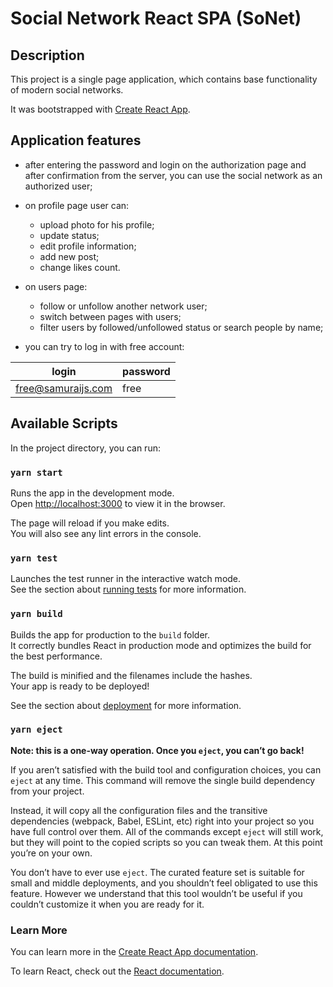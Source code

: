 # Social Network React SPA (SoNet)

## Description

This project is a single page application, which contains base functionality of modern social networks.

It was bootstrapped with [Create React App](https://github.com/facebook/create-react-app).

## Application features

* after entering the password and login on the authorization page and after confirmation from the server, you can use
  the social network as an authorized user;

* on profile page user can:
    * upload photo for his profile;
    * update status;
    * edit profile information;
    * add new post;
    * change likes count.

* on users page:
    * follow or unfollow another network user;
    * switch between pages with users;
    * filter users by followed/unfollowed status or search people by name; 
    
* you can try to log in with free account:

login | password
------------ | -------------
free@samuraijs.com | free

## Available Scripts

In the project directory, you can run:

### `yarn start`

Runs the app in the development mode.\
Open [http://localhost:3000](http://localhost:3000) to view it in the browser.

The page will reload if you make edits.\
You will also see any lint errors in the console.

### `yarn test`

Launches the test runner in the interactive watch mode.\
See the section about [running tests](https://facebook.github.io/create-react-app/docs/running-tests) for more
information.

### `yarn build`

Builds the app for production to the `build` folder.\
It correctly bundles React in production mode and optimizes the build for the best performance.

The build is minified and the filenames include the hashes.\
Your app is ready to be deployed!

See the section about [deployment](https://facebook.github.io/create-react-app/docs/deployment) for more information.

### `yarn eject`

**Note: this is a one-way operation. Once you `eject`, you can’t go back!**

If you aren’t satisfied with the build tool and configuration choices, you can `eject` at any time. This command will
remove the single build dependency from your project.

Instead, it will copy all the configuration files and the transitive dependencies (webpack, Babel, ESLint, etc) right
into your project so you have full control over them. All of the commands except `eject` will still work, but they will
point to the copied scripts so you can tweak them. At this point you’re on your own.

You don’t have to ever use `eject`. The curated feature set is suitable for small and middle deployments, and you
shouldn’t feel obligated to use this feature. However we understand that this tool wouldn’t be useful if you couldn’t
customize it when you are ready for it.

### Learn More

You can learn more in
the [Create React App documentation](https://facebook.github.io/create-react-app/docs/getting-started).

To learn React, check out the [React documentation](https://reactjs.org/).
